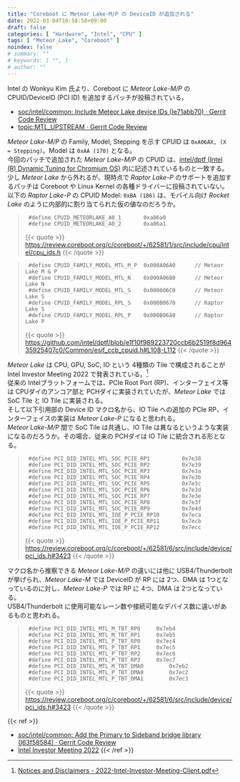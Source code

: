 ```yaml
---
title: "Coreboot に Meteor Lake-M/P の DeviceID が追加される"
date: 2022-03-04T16:58:58+09:00
draft: false
categories: [ "Hardware", "Intel", "CPU" ]
tags: [ "Meteor_Lake", "Coreboot" ]
noindex: false
# summary: ""
# keywords: [ "", ]
# author: ""
---
```


Intel の Wonkyu Kim 氏より、Coreboot に *Meteor Lake-M/P* の CPUID/DeviceID (PCI ID) を追加するパッチが投稿されている。  

* [soc/intel/common: Include Meteor Lake device IDs (Ie71abb70) · Gerrit Code Review](https://review.coreboot.org/c/coreboot/+/62581/6/)
* [topic:MTL_UPSTREAM · Gerrit Code Review](https://review.coreboot.org/q/topic:MTL_UPSTREAM)

*Meteor Lake-M/P* の Family, Model, Stepping を示す CPUID は `0xA06AX, (X = Stepping)`。Model は `0xAA (170)` となる。  
今回のパッチで追加された *Meteor Lake-M/P* の CPUID は、[intel/dptf (Intel (R) Dynamic Tuning for Chromium OS)](https://github.com/intel/dptf) 内に記述されているものと一致する。  
少し *Meteor Lake* から外れるが、現時点で *Raptor Lake-P* のサポートを追加するパッチは Coreboot や Linux Kernel の各種ドライバーに投稿されていない。以下の *Raptor Lake-P* の CPUID Model: `0xBA (186)` は、モバイル向け *Rocket Lake* のように内部的に割り当てられた仮の値なのだろうか。  

 > 		#define CPUID_METEORLAKE_A0_1		0xa06a0
 > 		#define CPUID_METEORLAKE_A0_2		0xa06a1
 >
 > {{< quote >}} <https://review.coreboot.org/c/coreboot/+/62581/1/src/include/cpu/intel/cpu_ids.h> {{< /quote >}}

 > 		#define CPUID_FAMILY_MODEL_MTL_M_P	0x000A06A0		// Meteor Lake M & P
 > 		#define CPUID_FAMILY_MODEL_MTL_N	0x000A06B0		// Meteor Lake N
 > 		#define CPUID_FAMILY_MODEL_MTL_S	0x000606C0		// Meteor Lake S
 > 		#define CPUID_FAMILY_MODEL_RPL_S	0x000B0670		// Raptor Lake S
 > 		#define CPUID_FAMILY_MODEL_RPL_P	0x000B06A0		// Raptor Lake P
 >
 > {{< quote >}} <https://github.com/intel/dptf/blob/e1f10f989223720ccb6b2519f8d96435925407c0/Common/esif_ccb_cpuid.h#L108-L112> {{< /quote >}}

*Meteor Lake* は CPU, GPU, SoC, IO という 4種類の Tile で構成されることが Intel Investor Meeting 2022 で発表されている。[^mtl-tile]  
従来の Intelプラットフォームでは、PCIe Root Port (RP)、インターフェイス等は CPUダイのアンコア部と PCHダイに実装されていたが、*Meteor Lake* では SoC Tile と IO Tile に実装される。  
そして以下引用部の Device ID マクロ名から、IO Tile への追加の PCIe RP、インターフェイスの実装は *Meteor Lake-P* になると思われる。  
*Meteor Lake-M/P* 間で SoC Tile は共通し、IO Tile は異なるというような実装になるのだろうか。その場合、従来の PCHダイは IO Tile に統合される形となる。  

 > 		#define PCI_DID_INTEL_MTL_SOC_PCIE_RP1			0x7e38
 > 		#define PCI_DID_INTEL_MTL_SOC_PCIE_RP2			0x7e39
 > 		#define PCI_DID_INTEL_MTL_SOC_PCIE_RP3			0x7e3a
 > 		#define PCI_DID_INTEL_MTL_SOC_PCIE_RP4			0x7e3b
 > 		#define PCI_DID_INTEL_MTL_SOC_PCIE_RP5			0x7e3c
 > 		#define PCI_DID_INTEL_MTL_SOC_PCIE_RP6			0x7e3d
 > 		#define PCI_DID_INTEL_MTL_SOC_PCIE_RP7			0x7e3e
 > 		#define PCI_DID_INTEL_MTL_SOC_PCIE_RP8			0x7e3f
 > 		#define PCI_DID_INTEL_MTL_SOC_PCIE_RP9			0x7e4d
 > 		#define PCI_DID_INTEL_MTL_IOE_P_PCIE_RP10		0x7eca
 > 		#define PCI_DID_INTEL_MTL_IOE_P_PCIE_RP11		0x7ecb
 > 		#define PCI_DID_INTEL_MTL_IOE_P_PCIE_RP12		0x7ecc
 >
 > {{< quote >}} <https://review.coreboot.org/c/coreboot/+/62581/6/src/include/device/pci_ids.h#3423> {{< /quote >}}

[^mtl-tile]: [Notices and Disclaimers - 2022-Intel-Investor-Meeting-Client.pdf](https://download.intel.com/newsroom/2022/corporate/2022-Intel-Investor-Meeting-Client.pdf)

マクロ名から推察できる *Meteor Lake-M/P* の違いには他に USB4/Thunderbolt が挙げられ、*Meteor Lake-M* では DeviceID が RP には 2つ、DMA は 1つとなっているのに対し、*Meteor Lake-P* では RP に 4つ、DMA は 2つとなっている。  
USB4/Thunderbolt に使用可能なレーン数や接続可能なデバイス数に違いがあるものと思われる。  

 > 		#define PCI_DID_INTEL_MTL_M_TBT_RP0		0x7eb4
 > 		#define PCI_DID_INTEL_MTL_M_TBT_RP1		0x7eb5
 > 		#define PCI_DID_INTEL_MTL_P_TBT_RP0		0x7ec4
 > 		#define PCI_DID_INTEL_MTL_P_TBT_RP1		0x7ec5
 > 		#define PCI_DID_INTEL_MTL_P_TBT_RP2		0x7ec6
 > 		#define PCI_DID_INTEL_MTL_P_TBT_RP3		0x7ec7
 > 		#define PCI_DID_INTEL_MTL_M_TBT_DMA0		0x7eb2
 > 		#define PCI_DID_INTEL_MTL_P_TBT_DMA0		0x7ec2
 > 		#define PCI_DID_INTEL_MTL_P_TBT_DMA1		0x7ec3
 >
 > {{< quote >}} <https://review.coreboot.org/c/coreboot/+/62581/6/src/include/device/pci_ids.h#3423> {{< /quote >}}

{{< ref >}}
* [soc/intel/common: Add the Primary to Sideband bridge library (I63f58584) · Gerrit Code Review](https://review.coreboot.org/c/coreboot/+/61283)
* [Intel Investor Meeting 2022](https://www.intel.com/content/www/us/en/newsroom/resources/investor-day-2022.html)
{{< /ref >}}
